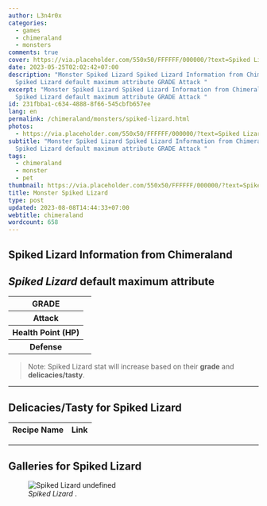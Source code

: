 ```yaml
---
author: L3n4r0x
categories:
  - games
  - chimeraland
  - monsters
comments: true
cover: https://via.placeholder.com/550x50/FFFFFF/000000/?text=Spiked Lizard
date: 2023-05-25T02:02:42+07:00
description: "Monster Spiked Lizard Spiked Lizard Information from Chimeraland
  Spiked Lizard default maximum attribute GRADE Attack "
excerpt: "Monster Spiked Lizard Spiked Lizard Information from Chimeraland
  Spiked Lizard default maximum attribute GRADE Attack "
id: 231fbba1-c634-4888-8f66-545cbfb657ee
lang: en
permalink: /chimeraland/monsters/spiked-lizard.html
photos:
  - https://via.placeholder.com/550x50/FFFFFF/000000/?text=Spiked Lizard
subtitle: "Monster Spiked Lizard Spiked Lizard Information from Chimeraland
  Spiked Lizard default maximum attribute GRADE Attack "
tags:
  - chimeraland
  - monster
  - pet
thumbnail: https://via.placeholder.com/550x50/FFFFFF/000000/?text=Spiked Lizard
title: Monster Spiked Lizard
type: post
updated: 2023-08-08T14:44:33+07:00
webtitle: chimeraland
wordcount: 658
---
```


<link
  rel="stylesheet"
  href="https://rawcdn.githack.com/dimaslanjaka/Web-Manajemen/870a349/css/bootstrap-5-3-0-alpha3-wrapper.css"
/>
<section id="bootstrap-wrapper">
  <div data-bs-theme="dark">
    <h2>Spiked Lizard Information from Chimeraland</h2>
    <h2 id="attribute"><i>Spiked Lizard</i> default maximum attribute</h2>
    <div class="row">
      <div class="col mb-2">
        <div class="card">
          <div class="card-body">
            <table>
              <tr>
                <th>GRADE</th>
                <td><br /></td>
              </tr>
              <tr>
                <th>Attack</th>
                <td></td>
              </tr>
              <tr>
                <th>Health Point (HP)</th>
                <td></td>
              </tr>
              <tr>
                <th>Defense</th>
                <td></td>
              </tr>
            </table>
          </div>
        </div>
      </div>
    </div>
    <blockquote class="bd-callout bd-callout-warning">
      Note: Spiked Lizard stat will increase based on their <b>grade</b> and
      <b>delicacies/tasty</b>.
    </blockquote>
    <hr />
    <h2 id="delicacies">Delicacies/Tasty for Spiked Lizard</h2>
    <div class="card">
      <div class="card-body">
        <div class="table-responsive">
          <table class="table table-striped">
            <thead>
              <tr>
                <th>Recipe Name</th>
                <th>Link</th>
              </tr>
            </thead>
            <tbody></tbody>
          </table>
        </div>
      </div>
    </div>
    <hr />
    <div id="gallery">
      <h2>Galleries for Spiked Lizard</h2>
      <div class="row">
        <div class="col-lg-6 col-12">
          <figure>
            <img
              src="https://www.webmanajemen.com/undefined"
              alt="Spiked Lizard undefined"
            />
            <figcaption style="word-wrap: break-word">
              <i>Spiked Lizard</i> .
            </figcaption>
          </figure>
        </div>
      </div>
    </div>
  </div>
</section>